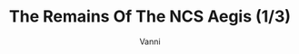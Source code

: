 ---
media: "images/rounds/round_4_2/ncs_aegis_1.png"
media_type: image
title: The Remains Of The NCS Aegis (1/3)
author: [Vanni]
desc: An expedition team discovers the remains of the <i>NCS Aegis</i>, having been worn down through exposure to the elements.
---